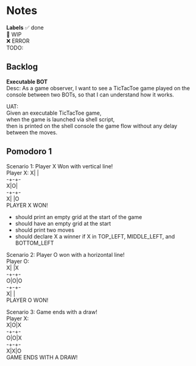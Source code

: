 # Notes

**Labels**
✅ done  
🚧 WIP  
❌ ERROR  
TODO:  

## Backlog

**Executable BOT**  
Desc: As a game observer, I want to see a TicTacToe game played on the console between two BOTs, so that
I can understand how it works.  

UAT:  
Given an executable TicTacToe game,  
when the game is launched via shell script,  
then is printed on the shell console the game flow without any delay between the moves.

## Pomodoro 1  

Scenario 1: Player X Won with vertical line!  
Player X:
X| |  
-+-+-  
X|O|  
-+-+-  
X| |O  
PLAYER X WON!  

- should print an empty grid at the start of the game  
- should have an empty grid at the start
- should print two moves  
- should declare X a winner if X in TOP_LEFT, MIDDLE_LEFT, and BOTTOM_LEFT


Scenario 2: Player O won with a horizontal line!  
Player O:  
X| |X  
-+-+-  
O|O|O  
-+-+-  
X| |  
PLAYER O WON!  

Scenario 3: Game ends with a draw!  
Player X:  
X|O|X  
-+-+-  
O|O|X  
-+-+-  
X|X|O  
GAME ENDS WITH A DRAW!  
